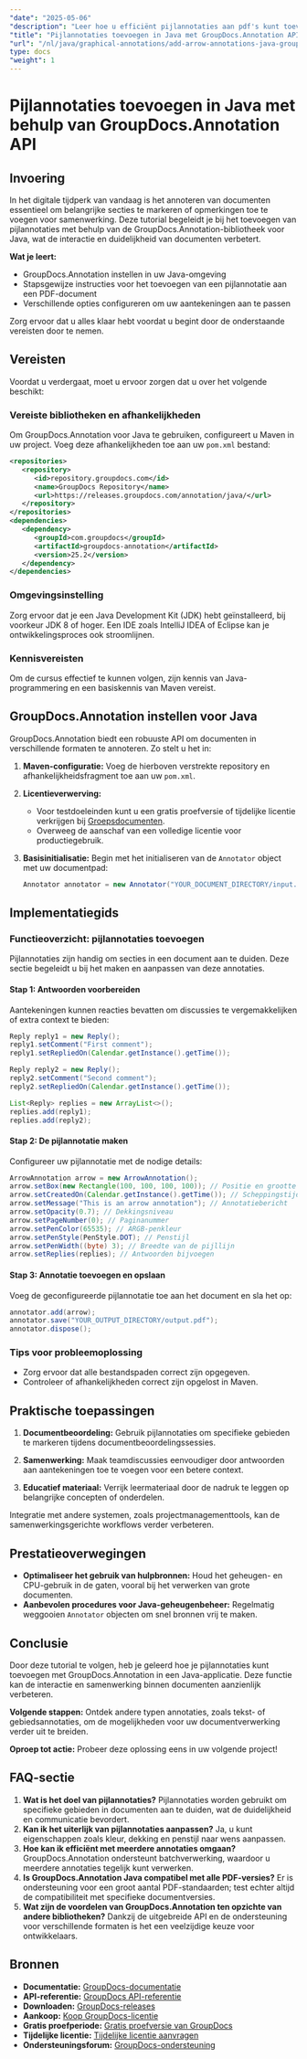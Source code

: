 ```yaml
---
"date": "2025-05-06"
"description": "Leer hoe u efficiënt pijlannotaties aan pdf's kunt toevoegen met de GroupDocs.Annotation-bibliotheek voor Java. Verbeter de helderheid van uw documenten en verbeter de samenwerking."
"title": "Pijlannotaties toevoegen in Java met GroupDocs.Annotation API"
"url": "/nl/java/graphical-annotations/add-arrow-annotations-java-groupdocs/"
type: docs
"weight": 1
---
```


# Pijlannotaties toevoegen in Java met behulp van GroupDocs.Annotation API

## Invoering

In het digitale tijdperk van vandaag is het annoteren van documenten essentieel om belangrijke secties te markeren of opmerkingen toe te voegen voor samenwerking. Deze tutorial begeleidt je bij het toevoegen van pijlannotaties met behulp van de GroupDocs.Annotation-bibliotheek voor Java, wat de interactie en duidelijkheid van documenten verbetert.

**Wat je leert:**
- GroupDocs.Annotation instellen in uw Java-omgeving
- Stapsgewijze instructies voor het toevoegen van een pijlannotatie aan een PDF-document
- Verschillende opties configureren om uw aantekeningen aan te passen

Zorg ervoor dat u alles klaar hebt voordat u begint door de onderstaande vereisten door te nemen.

## Vereisten

Voordat u verdergaat, moet u ervoor zorgen dat u over het volgende beschikt:

### Vereiste bibliotheken en afhankelijkheden
Om GroupDocs.Annotation voor Java te gebruiken, configureert u Maven in uw project. Voeg deze afhankelijkheden toe aan uw `pom.xml` bestand:

```xml
<repositories>
   <repository>
      <id>repository.groupdocs.com</id>
      <name>GroupDocs Repository</name>
      <url>https://releases.groupdocs.com/annotation/java/</url>
   </repository>
</repositories>
<dependencies>
   <dependency>
      <groupId>com.groupdocs</groupId>
      <artifactId>groupdocs-annotation</artifactId>
      <version>25.2</version>
   </dependency>
</dependencies>
```

### Omgevingsinstelling
Zorg ervoor dat je een Java Development Kit (JDK) hebt geïnstalleerd, bij voorkeur JDK 8 of hoger. Een IDE zoals IntelliJ IDEA of Eclipse kan je ontwikkelingsproces ook stroomlijnen.

### Kennisvereisten
Om de cursus effectief te kunnen volgen, zijn kennis van Java-programmering en een basiskennis van Maven vereist.

## GroupDocs.Annotation instellen voor Java

GroupDocs.Annotation biedt een robuuste API om documenten in verschillende formaten te annoteren. Zo stelt u het in:

1. **Maven-configuratie:**
   Voeg de hierboven verstrekte repository en afhankelijkheidsfragment toe aan uw `pom.xml`.

2. **Licentieverwerving:**
   - Voor testdoeleinden kunt u een gratis proefversie of tijdelijke licentie verkrijgen bij [Groepsdocumenten](https://purchase.groupdocs.com/temporary-license/).
   - Overweeg de aanschaf van een volledige licentie voor productiegebruik.

3. **Basisinitialisatie:**
   Begin met het initialiseren van de `Annotator` object met uw documentpad:

   ```java
   Annotator annotator = new Annotator("YOUR_DOCUMENT_DIRECTORY/input.pdf");
   ```

## Implementatiegids

### Functieoverzicht: pijlannotaties toevoegen
Pijlannotaties zijn handig om secties in een document aan te duiden. Deze sectie begeleidt u bij het maken en aanpassen van deze annotaties.

#### Stap 1: Antwoorden voorbereiden 
Aantekeningen kunnen reacties bevatten om discussies te vergemakkelijken of extra context te bieden:

```java
Reply reply1 = new Reply();
reply1.setComment("First comment");
reply1.setRepliedOn(Calendar.getInstance().getTime());

Reply reply2 = new Reply();
reply2.setComment("Second comment");
reply2.setRepliedOn(Calendar.getInstance().getTime());

List<Reply> replies = new ArrayList<>();
replies.add(reply1);
replies.add(reply2);
```

#### Stap 2: De pijlannotatie maken 
Configureer uw pijlannotatie met de nodige details:

```java
ArrowAnnotation arrow = new ArrowAnnotation();
arrow.setBox(new Rectangle(100, 100, 100, 100)); // Positie en grootte
arrow.setCreatedOn(Calendar.getInstance().getTime()); // Scheppingstijd
arrow.setMessage("This is an arrow annotation"); // Annotatiebericht
arrow.setOpacity(0.7); // Dekkingsniveau
arrow.setPageNumber(0); // Paginanummer
arrow.setPenColor(65535); // ARGB-penkleur
arrow.setPenStyle(PenStyle.DOT); // Penstijl
arrow.setPenWidth((byte) 3); // Breedte van de pijllijn
arrow.setReplies(replies); // Antwoorden bijvoegen
```

#### Stap 3: Annotatie toevoegen en opslaan 
Voeg de geconfigureerde pijlannotatie toe aan het document en sla het op:

```java
annotator.add(arrow);
annotator.save("YOUR_OUTPUT_DIRECTORY/output.pdf");
annotator.dispose();
```

### Tips voor probleemoplossing
- Zorg ervoor dat alle bestandspaden correct zijn opgegeven.
- Controleer of afhankelijkheden correct zijn opgelost in Maven.

## Praktische toepassingen

1. **Documentbeoordeling:**
   Gebruik pijlannotaties om specifieke gebieden te markeren tijdens documentbeoordelingssessies.
   
2. **Samenwerking:**
   Maak teamdiscussies eenvoudiger door antwoorden aan aantekeningen toe te voegen voor een betere context.
3. **Educatief materiaal:**
   Verrijk leermateriaal door de nadruk te leggen op belangrijke concepten of onderdelen.

Integratie met andere systemen, zoals projectmanagementtools, kan de samenwerkingsgerichte workflows verder verbeteren.

## Prestatieoverwegingen
- **Optimaliseer het gebruik van hulpbronnen:** Houd het geheugen- en CPU-gebruik in de gaten, vooral bij het verwerken van grote documenten.
- **Aanbevolen procedures voor Java-geheugenbeheer:** Regelmatig weggooien `Annotator` objecten om snel bronnen vrij te maken.

## Conclusie
Door deze tutorial te volgen, heb je geleerd hoe je pijlannotaties kunt toevoegen met GroupDocs.Annotation in een Java-applicatie. Deze functie kan de interactie en samenwerking binnen documenten aanzienlijk verbeteren.

**Volgende stappen:**
Ontdek andere typen annotaties, zoals tekst- of gebiedsannotaties, om de mogelijkheden voor uw documentverwerking verder uit te breiden.

**Oproep tot actie:** Probeer deze oplossing eens in uw volgende project!

## FAQ-sectie

1. **Wat is het doel van pijlannotaties?**
   Pijlannotaties worden gebruikt om specifieke gebieden in documenten aan te duiden, wat de duidelijkheid en communicatie bevordert.
2. **Kan ik het uiterlijk van pijlannotaties aanpassen?**
   Ja, u kunt eigenschappen zoals kleur, dekking en penstijl naar wens aanpassen.
3. **Hoe kan ik efficiënt met meerdere annotaties omgaan?**
   GroupDocs.Annotation ondersteunt batchverwerking, waardoor u meerdere annotaties tegelijk kunt verwerken.
4. **Is GroupDocs.Annotation Java compatibel met alle PDF-versies?**
   Er is ondersteuning voor een groot aantal PDF-standaarden; test echter altijd de compatibiliteit met specifieke documentversies.
5. **Wat zijn de voordelen van GroupDocs.Annotation ten opzichte van andere bibliotheken?**
   Dankzij de uitgebreide API en de ondersteuning voor verschillende formaten is het een veelzijdige keuze voor ontwikkelaars.

## Bronnen
- **Documentatie:** [GroupDocs-documentatie](https://docs.groupdocs.com/annotation/java/)
- **API-referentie:** [GroupDocs API-referentie](https://reference.groupdocs.com/annotation/java/)
- **Downloaden:** [GroupDocs-releases](https://releases.groupdocs.com/annotation/java/)
- **Aankoop:** [Koop GroupDocs-licentie](https://purchase.groupdocs.com/buy)
- **Gratis proefperiode:** [Gratis proefversie van GroupDocs](https://releases.groupdocs.com/annotation/java/)
- **Tijdelijke licentie:** [Tijdelijke licentie aanvragen](https://purchase.groupdocs.com/temporary-license/)
- **Ondersteuningsforum:** [GroupDocs-ondersteuning](https://forum.groupdocs.com/c/annotation/)